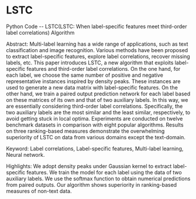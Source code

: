 # LSTC
Python Code -- LSTC(LSTC: When label-specific features meet third-order label correlations) Algorithm

Abstract:
Multi-label learning has a wide range of applications, such as text classification and image recognition. Various methods have been proposed to extract label-specific features, explore label correlations, recover missing labels, etc. This paper introduces LSTC, a new algorithm that exploits label-specific features and third-order label correlations. On the one hand, for each label, we choose the same number of positive and negative representative instances inspired by density peaks. These instances are used to generate a new data matrix with label-specific features. On the other hand, we train a paired output prediction network for each label based on these matrices of its own and that of two auxiliary labels. In this way, we are essentially considering third-order label correlations. Specifically, the two auxiliary labels are the most similar and the least similar, respectively, to avoid getting stuck in local optima. Experiments are conducted on twelve benchmark datasets in comparison with eight popular algorithms. Results on three ranking-based measures demonstrate the overwhelming superiority of LSTC on data from various domains except the text-domain.

Keyword:
Label correlations, Label-specific features, Multi-label learning, Neural network.

Highlights:
We adopt density peaks under Gaussian kernel to extract label-specific features.
We train the model for each label using the data of two auxiliary labels.
We use the softmax function to obtain numerical predictions from paired outputs.
Our algorithm shows superiority in ranking-based measures of non-text data.
